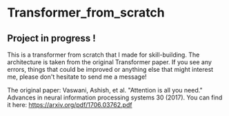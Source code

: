 # Transformer_from_scratch

## Project in progress !

This is a transformer from scratch that I made for skill-building.
The architecture is taken from the original Transformer paper.
If you see any errors, things that could be improved or anything else that might interest me, please don't hesitate to send me a message!

The original paper: Vaswani, Ashish, et al. "Attention is all you need." Advances in neural information processing systems 30 (2017).
You can find it here: https://arxiv.org/pdf/1706.03762.pdf

